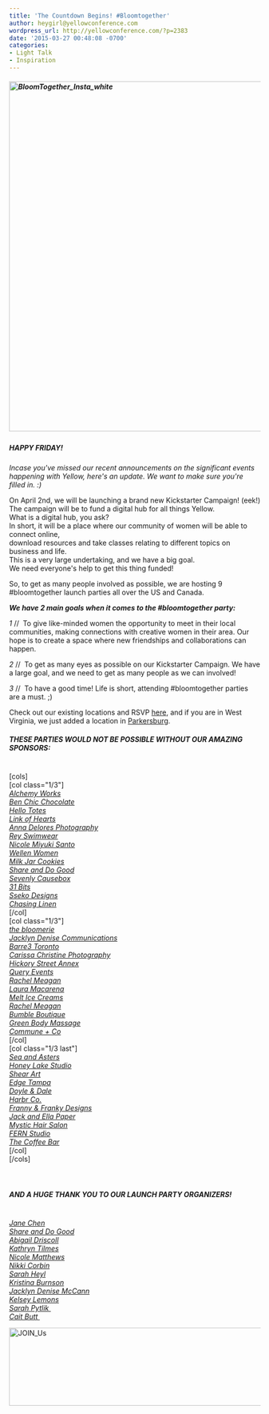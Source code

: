```yaml
---
title: 'The Countdown Begins! #Bloomtogether'
author: heygirl@yellowconference.com
wordpress_url: http://yellowconference.com/?p=2383
date: '2015-03-27 00:48:08 -0700'
categories:
- Light Talk
- Inspiration
---
```

<h5 class="null"><a href="http://yellowconference.com/wp-content/uploads/2015/03/BloomTogether_Insta_white.jpg"><img class="alignleft wp-image-2389" src="http://yellowconference.com/wp-content/uploads/2015/03/BloomTogether_Insta_white.jpg" alt="BloomTogether_Insta_white" width="700" height="700" /></a></h5></p>
<h5 class="null"><strong>HAPPY FRIDAY!</strong></h5></p>
<div>
<p><em>Incase you've missed our recent announcements on the&nbsp;significant events happening with Yellow, here's an update. We want to&nbsp;make sure you're filled in. :)</em></p>
<p>On April 2nd, we will be launching a brand new Kickstarter Campaign! (eek!)<br />
The campaign will be to fund a digital hub for all things Yellow.<br />
What is a digital hub, you ask?<br />
In short, it will be a&nbsp;place where our community of women will be able to connect online,<br />
download resources and take classes relating to different topics on business and life.<br />
This is a very large undertaking, and we have a big goal.<br />
We need everyone's help to get this thing funded!</p>
<p>So, to get as many people involved as possible, we are hosting&nbsp;9<br />
#bloomtogether launch parties all over the US and Canada.</p>
<p><em><strong>We have 2 main goals when it comes to the&nbsp;#bloomtogether party:</strong></em></p>
<p><em>1 </em>// &nbsp;To give like-minded women the opportunity to meet in their local communities, making connections with creative women in their area. Our hope is to create a space where new friendships and collaborations can happen.</p>
<p><em>2&nbsp;</em>// &nbsp;To get as many eyes as possible on our Kickstarter Campaign. We have a large goal, and we need to get as many people as we can involved!</p>
<p><em>3&nbsp;</em>// &nbsp;To have a good time! Life is short, attending #bloomtogether parties are&nbsp;a must. ;)</p>
<p>Check out our existing locations and RSVP <a href="http://yellowconference.com/help-us-bloomtogether/" target="_blank">here</a>, and if you are in West Virginia, we just added a location in <a href="https://ti.to/yellowconference/bloom-together-parkersburg-wv" target="_blank">Parkersburg</a>.</p>
<p></div></p>
<div>
<h5 class="null">THESE PARTIES WOULD NOT BE POSSIBLE WITHOUT OUR AMAZING SPONSORS:</h5><br />
[cols]<br />
[col class="1/3"]<br />
<em><a href="http://www.alchemyworks.us/" target="_blank" data-cke-saved-href="http://www.alchemyworks.us/">Alchemy Works</a></em><br />
<em> <a href="http://www.benchic.com/" target="_blank" data-cke-saved-href="http://www.benchic.com/">Ben Chic Chocolate</a></em><br />
<em> <a href="http://hellototes.storenvy.com/" target="_blank" data-cke-saved-href="http://hellototes.storenvy.com/">Hello Totes</a></em><br />
<em> <a href="http://www.linkofhearts.com/" target="_blank" data-cke-saved-href="http://www.linkofhearts.com/">Link of Hearts</a></em><br />
<em> <a href="http://www.annadelores.com/" target="_blank" data-cke-saved-href="http://www.annadelores.com/">Anna Delores Photography</a></em><br />
<em> <a href="http://cargocollective.com/nicolemiyuki" target="_blank" data-cke-saved-href="http://cargocollective.com/nicolemiyuki">Rey Swimwear<br />
Nicole Miyuki Santo</a></em><br />
<em> <a href="http://shop.wellensurf.com/collections/wellen-women" target="_blank" data-cke-saved-href="http://shop.wellensurf.com/collections/wellen-women">Wellen Women</a></em><br />
<em> <a href="https://www.milkjarcookies.com/" target="_blank" data-cke-saved-href="https://www.milkjarcookies.com/">Milk Jar Cookies</a></em><br />
<em> <a href="http://www.shareanddogood.com/" target="_blank" data-cke-saved-href="http://www.shareanddogood.com/">Share and Do Good</a></em><br />
<em> <a href="https://causebox.sevenly.org/" target="_blank" data-cke-saved-href="https://causebox.sevenly.org/">Sevenly Causebox</a></em><br />
<em> <a href="http://31bits.com/" target="_blank" data-cke-saved-href="http://31bits.com/">31 Bits</a></em><br />
<em> <a href="http://ssekodesigns.com/" target="_blank" data-cke-saved-href="http://ssekodesigns.com/">Sseko Designs</a></em><br />
<em> <a href="http://chasinglinen.com/" target="_blank" data-cke-saved-href="http://chasinglinen.com/">Chasing Linen</a></em><br />
[/col]<br />
[col class="1/3"]<br />
<em><a href="http://www.thebloomerie.com/" target="_blank" data-cke-saved-href="http://www.thebloomerie.com/">the bloomerie</a></em><br />
<em> <a href="http://www.jacklyndenise.com/" target="_blank" data-cke-saved-href="http://www.jacklyndenise.com/">Jacklyn Denise Communications</a></em><br />
<em> <a href="https://instagram.com/barre3toronto/" target="_blank" data-cke-saved-href="https://instagram.com/barre3toronto/">Barre3 Toronto</a></em><br />
<em> <a href="http://www.carissachristine.com/" target="_blank" data-cke-saved-href="http://www.carissachristine.com/">Carissa Christine Photography</a></em><br />
<em> <a href="http://www.hickorystreetannex.com/" target="_blank" data-cke-saved-href="http://www.hickorystreetannex.com/">Hickory Street Annex</a></em><br />
<em><a href="http://queryevents.com/" target="_blank" data-cke-saved-href="http://queryevents.com/">Query Events</a><br />
<a href="http://rachelmeaganphotography.com/" target="_blank" data-cke-saved-href="http://rachelmeaganphotography.com/">Rachel Meagan</a><br />
<a href="http://www.lauramacarena.com/" target="_blank" data-cke-saved-href="http://www.lauramacarena.com/">Laura Macarena</a><br />
<a href="https://www.facebook.com/MeltIceCreams?ref=br_tf" target="_blank" data-cke-saved-href="https://www.facebook.com/MeltIceCreams?ref=br_tf">Melt Ice Creams</a><br />
<a href="http://rachelmeaganphotography.com/" target="_blank" data-cke-saved-href="http://rachelmeaganphotography.com/">Rachel Meagan</a><br />
<a href="http://facebook.com/bumbletampa" target="_blank" data-cke-saved-href="http://facebook.com/bumbletampa">Bumble Boutique</a><br />
<a href="http://www.greenbodymassage.com/" target="_blank" data-cke-saved-href="http://www.greenbodymassage.com/">Green Body Massage</a></em><br />
<em><a href="http://communeandco.com/" target="_blank" data-cke-saved-href="http://communeandco.com/">Commune + Co</a></em><br />
[/col]<br />
[col class="1/3 last"]<br />
<em><a href="https://www.facebook.com/Sea.Asters" target="_blank" data-cke-saved-href="https://www.facebook.com/Sea.Asters">Sea and Asters</a></em><br />
<em> <a href="http://honeylakestudio.bigcartel.com/" target="_blank" data-cke-saved-href="http://honeylakestudio.bigcartel.com/">Honey Lake Studio</a></em><br />
<em> <a href="http://shearart.com/" target="_blank" data-cke-saved-href="http://shearart.com/">Shear Art</a></em><br />
<em> <a href="http://edgesalontampa.com/" target="_blank" data-cke-saved-href="http://edgesalontampa.com/">Edge Tampa</a></em><br />
<em> <a href="http://doyleanddale.com/" target="_blank" data-cke-saved-href="http://doyleanddale.com/">Doyle &amp; Dale</a></em><br />
<em> <a href="http://harbr.co/" target="_blank" data-cke-saved-href="http://harbr.co/">Harbr Co.</a></em><br />
<em> <a href="https://www.facebook.com/frannyandfranky" target="_blank" data-cke-saved-href="https://www.facebook.com/frannyandfranky">Franny &amp; Franky Designs</a></em><br />
<em> <a href="http://jackandellapaper.com/" target="_blank" data-cke-saved-href="http://jackandellapaper.com/">Jack and Ella Paper</a></em><br />
<em> <a href="http://mystichair.com/" target="_blank" data-cke-saved-href="http://mystichair.com/">Mystic Hair Salon</a></em><br />
<em> <a href="http://www.fern-shop.com/" target="_blank" data-cke-saved-href="http://www.fern-shop.com/">FERN Studio</a></em><br />
<em> <a href="http://www.coffeebarmov.com/" target="_blank" data-cke-saved-href="http://www.coffeebarmov.com/">T</a><a href="http://www.coffeebarmov.com/" data-cke-saved-href="http://www.coffeebarmov.com/">he Coffee Bar</a></em><br />
[/col]<br />
[/cols]<br />
<br></br></p>
<h5>AND A HUGE THANK YOU TO OUR LAUNCH PARTY ORGANIZERS!</h5><br />
<em><a href="http://yellowconference.com/blog/page/3/%20https://instagram.com/pinkjaney/" target="_blank">Jane Chen</a><br />
<a href="http://www.shareanddogood.com/" target="_blank">Share and Do Good</a></em><br />
<em><a href="http://www.ritesofasylum.com/" target="_blank">Abigail Driscoll</a><br />
<a href="https://instagram.com/kathryntilmes/" target="_blank">Kathryn Tilmes</a></em><br />
<em><a href="http://www.thebloomerie.com/" target="_blank">Nicole Matthews</a><br />
<a href="http://www.thebloomerie.com/" target="_blank">Nikki Corbin</a></em><br />
<em><a href="http://sarahheyl.com/" target="_blank">Sarah Heyl</a><br />
<a href="https://instagram.com/kristinaburnson" target="_blank">Kristina Burnson</a></em><br />
<em><a href="http://www.jacklyndenise.com/" target="_blank">Jacklyn Denise McCann</a></em><br />
<em><a href="http://www.lauramacarena.com/" target="_blank">K</a><a href="http://sheinthemaking.blogspot.com/" target="_blank">elsey Lemons</a><br />
<a href="http://www.coffeebarmov.com/" target="_blank">Sarah Pytlik&nbsp;</a></em><br />
<a href="https://instagram.com/cait_elizabeth/" target="_blank"><em>Cait Butt&nbsp;</em></a></p>
<p><a href="http://yellowconference.com/wp-content/uploads/2015/03/JOIN_Us.jpg"><img class=" size-full wp-image-2393 alignleft" src="http://yellowconference.com/wp-content/uploads/2015/03/JOIN_Us.jpg" alt="JOIN_Us" width="700" height="156" /></a></p>
<p></div></p>
